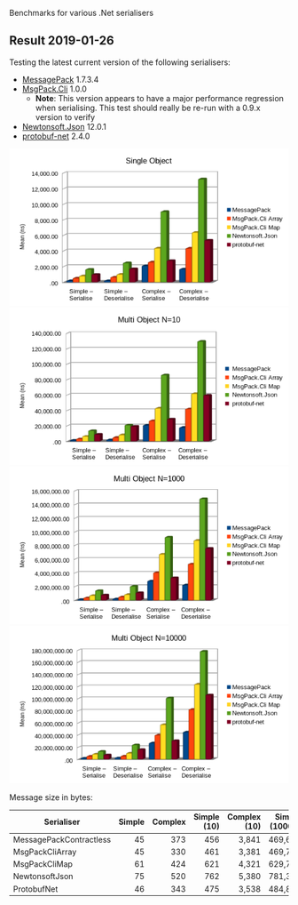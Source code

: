 Benchmarks for various .Net serialisers

## Result 2019-01-26

Testing the latest current version of the following serialisers:

- [MessagePack](https://github.com/neuecc/MessagePack-CSharp) 1.7.3.4
- [MsgPack.Cli](https://github.com/msgpack/msgpack-cli) 1.0.0
  - **Note**: This version appears to have a major performance regression when serialising.
    This test should really be re-run with a 0.9.x version to verify
- [Newtonsoft.Json](https://github.com/JamesNK/Newtonsoft.Json) 12.0.1
- [protobuf-net](https://github.com/mgravell/protobuf-net) 2.4.0

![single](img/2019-01-26-single.png)
![multi-10](img/2019-01-26-multi-10.png)
![multi-1000](img/2019-01-26-multi-1000.png)
![multi-10000](img/2019-01-26-multi-10000.png)

Message size in bytes:

| Serialiser                | Simple | Complex | Simple (10) | Complex (10) | Simple (10000) | Complex (10000) |
| ------------------------- | ------:| -------:| -----------:| ------------:| --------------:| ---------------:|
| MessagePackContractless   | 45 | 373 | 456 | 3,841 | 469,649 | 3,934,643 |
| MsgPackCliArray           | 45 | 330 | 461 | 3,381 | 469,769 | 3,474,645 |
| MsgPackCliMap             | 61 | 424 | 621 | 4,321 | 629,769 | 4,414,645 |
| NewtonsoftJson            | 75 | 520 | 762 | 5,380 | 781,367 | 5,603,728 |
| ProtobufNet               | 46 | 343 | 475 | 3,538 | 484,845 | 3,647,482 |
